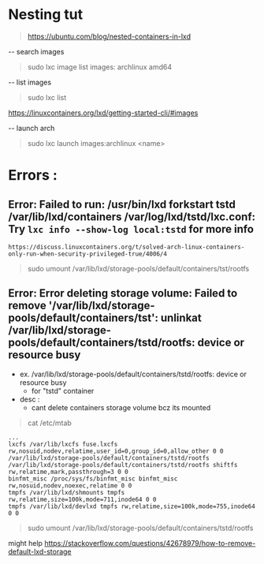 # Nesting tut
> https://ubuntu.com/blog/nested-containers-in-lxd


-- search images
> sudo lxc image list images: archlinux amd64 

-- list images 
> sudo lxc list

https://linuxcontainers.org/lxd/getting-started-cli/#images

-- launch arch
> sudo lxc launch images:archlinux \<name>


# Errors :

## Error: Failed to run: /usr/bin/lxd forkstart tstd /var/lib/lxd/containers /var/log/lxd/tstd/lxc.conf: Try `lxc info --show-log local:tstd` for more info

```
https://discuss.linuxcontainers.org/t/solved-arch-linux-containers-only-run-when-security-privileged-true/4006/4
```

> sudo umount /var/lib/lxd/storage-pools/default/containers/tst/rootfs




## Error: Error deleting storage volume: Failed to remove '/var/lib/lxd/storage-pools/default/containers/tst': unlinkat /var/lib/lxd/storage-pools/default/containers/tstd/rootfs: device or resource busy

- ex. /var/lib/lxd/storage-pools/default/containers/tstd/rootfs: device or resource busy
    - for "tstd" container
- desc :
    - cant delete containers storage volume bcz its mounted

> cat /etc/mtab                                                       
```
...
lxcfs /var/lib/lxcfs fuse.lxcfs rw,nosuid,nodev,relatime,user_id=0,group_id=0,allow_other 0 0
/var/lib/lxd/storage-pools/default/containers/tstd/rootfs /var/lib/lxd/storage-pools/default/containers/tstd/rootfs shiftfs rw,relatime,mark,passthrough=3 0 0
binfmt_misc /proc/sys/fs/binfmt_misc binfmt_misc rw,nosuid,nodev,noexec,relatime 0 0
tmpfs /var/lib/lxd/shmounts tmpfs rw,relatime,size=100k,mode=711,inode64 0 0
tmpfs /var/lib/lxd/devlxd tmpfs rw,relatime,size=100k,mode=755,inode64 0 0
```

> sudo umount /var/lib/lxd/storage-pools/default/containers/tstd/rootfs

might help 
https://stackoverflow.com/questions/42678979/how-to-remove-default-lxd-storage
